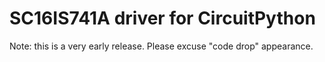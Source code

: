 <!--
SPDX-FileCopyrightText: 2021 Diego Elio Pettenò

SPDX-License-Identifier: MIT
-->

# SC16IS741A driver for CircuitPython

Note: this is a very early release. Please excuse "code drop" appearance.
